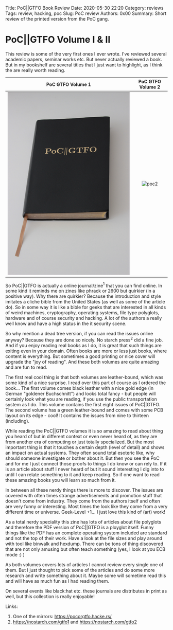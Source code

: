 Title: PoC||GTFO Book Review
Date: 2020-05-30 22:20
Category: reviews
Tags: review, hacking, poc
Slug: PoC review
Authors: 0x00
Summary: Short review of the printed version from the PoC gang.

# PoC||GTFO Volume I & II

This review is some of the very first ones I ever wrote. I've reviewed several academic papers, seminar works etc. But never actually reviewed a book. But in my bookshelf are several titles that I just want to highlight, as I think the are really worth reading.

PoC GTFO Volume 1             |  PoC GTFO Volume 2
:-------------------------:|:-------------------------:
![poc1](images/poc_1_1.JPG)  |  ![poc2](images/poc_2_1.JPG)

So PoC||GTFO is actually a online journal/zine$^1$ that you can find online. In some kind it reminds me on zines like phrack or 2600 but quirkier (in a positive way). Why there are quirkier? Because the introduction and style imitates a cliche bible from the United States (as well as some of the article do). So in some way it is like a bible for geeks that are interested in all kinds of weird machines, cryptography, operating systems, file type polyglots, hardware and of course security and hacking. A lot of the authors a really well know and have a high status in the it security scene.

So why mention a dead tree version, if you can read the issues online anyway? Because they are done so nicely. No starch press$^2$ did a fine job. And if you enjoy reading real books as I do, it is great that such things are exiting even in your domain. Often books are more or less just books, where content is everything. But sometimes a good printing or nice cover will upgrade the "joy of reading". And these both volumes are quite amazing and are fun to read. 

 The first real cool thing is that both volumes are leather-bound, which was some kind of a nice surprise. I read over this part of course as I ordered the book... The first volume comes black leather with a nice gold edge (in German "goldener Buchschnitt") and looks total fancy - but people will certainly look what you are reading, if you use the public transportation system as I do. This volume contains the first eight issues of PoC||GTFO. The second volume has a green leather-bound and comes with some PCB layout on its edge - cool! It contains the issues from nine to thirteen (including).

 While reading the PoC||GTFO volumes it is so amazing to read about thing you heard of but in different context or even never heard of, as they are from another era of computing or just totally specialized. But the most important thing is that it touches a certain depth (level of detail) and shows an impact on actual systems. They often sound total esoteric like, why should someone investigate or bother about it. But then you see the PoC and for me I just connect those proofs to things I do know or can rely to. If it is an article about stuff I never heard of but it sound interesting I dig into to until I can relate something to it and keep reading. So if one want to read these amazing books you will learn so much from it.

In between all these nerdy things there is more to discover. The issues are covered with often times strange advertisements and promotion stuff that doesn't come from industry. They come from the authors itself and often are very funny or interesting. Most times the look like they come from a very different time or universe. Geek-Level +1... I just love this kind of (art) work! 

As a total nerdy speciality this zine has lots of articles about file polyglots and therefore the PDF version of PoC||GTFO is a ployglot itself. Funny things like the PDF has an complete operating system included are standard and not the top of their work. Have a look at the file sizes and play around with tool like  binwalk and hexdump. There can be tons of thing discovered that are not only amusing but often teach something (yes, I look at you ECB mode :) )

As both volumes covers lots of articles I cannot review every single one of them. But I just thought to pick some of the articles and do some more research and write something about it. Maybe some will sometime read this and will have as 
much fun as I had reading them.

On several events like black:hat etc. these journals are distributes in print as well, but this collection is really enjoyable!


Links:

 1. One of the mirrors: <https://pocorgtfo.hacke.rs/>
 2. <https://nostarch.com/gtfo1> and <https://nostarch.com/gtfo2>
